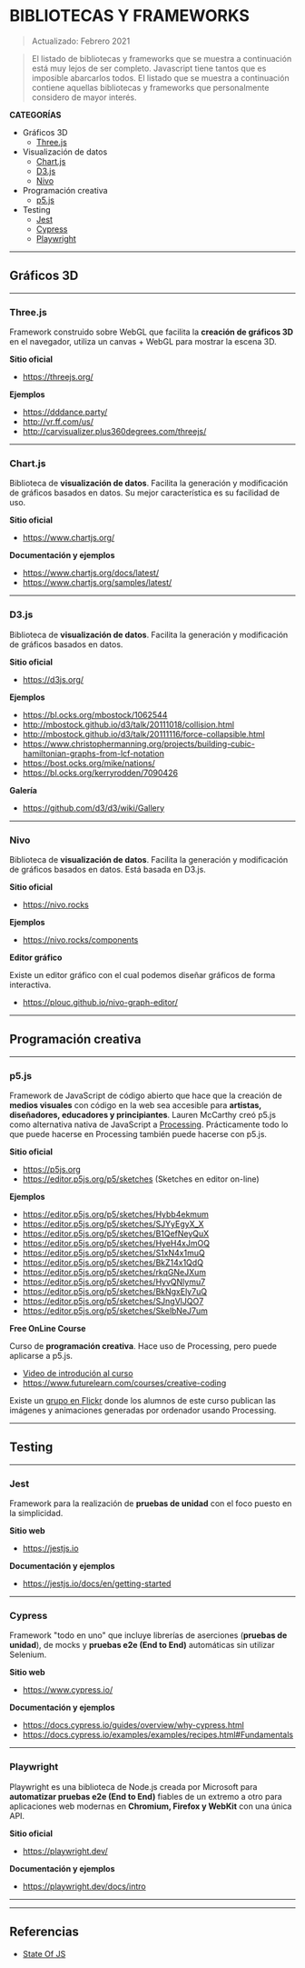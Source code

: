 # BIBLIOTECAS Y FRAMEWORKS

> Actualizado: Febrero 2021

> El listado de bibliotecas y frameworks que se muestra a continuación está muy lejos de  ser completo.
> Javascript tiene tantos que es imposible abarcarlos todos.
> El listado que se muestra a continuación contiene aquellas bibliotecas y frameworks que personalmente considero de mayor interés.

**CATEGORÍAS**

- Gráficos 3D
  - [Three.js](https://github.com/jamj2000/Javascript/blob/master/08.BIBLIOTECAS.md#threejs)
- Visualización de datos
  - [Chart.js](https://github.com/jamj2000/Javascript/blob/master/08.BIBLIOTECAS.md#chartjs)
  - [D3.js](https://github.com/jamj2000/Javascript/blob/master/08.BIBLIOTECAS.md#d3js)
  - [Nivo](https://github.com/jamj2000/Javascript/blob/master/08.BIBLIOTECAS.md#nivo)
- Programación creativa
  - [p5.js](https://github.com/jamj2000/Javascript/blob/master/08.BIBLIOTECAS.md#p5js)
- Testing
  - [Jest](https://github.com/jamj2000/Javascript/blob/master/08.BIBLIOTECAS.md#jest)
  - [Cypress](https://github.com/jamj2000/Javascript/blob/master/08.BIBLIOTECAS.md#cypress)
  - [Playwright](https://github.com/jamj2000/Javascript/blob/master/08.BIBLIOTECAS.md#playwright)

<hr>

## Gráficos 3D

<hr>

### Three.js

Framework construido sobre WebGL que facilita la **creación de gráficos 3D** en el navegador, utiliza un canvas + WebGL para mostrar la escena 3D.

**Sitio oficial**

- https://threejs.org/

**Ejemplos**

- https://dddance.party/
- http://vr.ff.com/us/
- http://carvisualizer.plus360degrees.com/threejs/

<hr>

### Chart.js

Biblioteca de **visualización de datos**. Facilita la generación y modificación de gráficos basados en datos. Su mejor característica es su facilidad de uso.

**Sitio oficial**

- https://www.chartjs.org/

**Documentación y ejemplos**

- https://www.chartjs.org/docs/latest/
- https://www.chartjs.org/samples/latest/


<hr>

### D3.js

Biblioteca de **visualización de datos**. Facilita la generación y modificación de gráficos basados en datos. 

**Sitio oficial**

- https://d3js.org/

**Ejemplos**

- https://bl.ocks.org/mbostock/1062544
- http://mbostock.github.io/d3/talk/20111018/collision.html
- http://mbostock.github.io/d3/talk/20111116/force-collapsible.html
- https://www.christophermanning.org/projects/building-cubic-hamiltonian-graphs-from-lcf-notation
- https://bost.ocks.org/mike/nations/
- https://bl.ocks.org/kerryrodden/7090426

**Galería**

- https://github.com/d3/d3/wiki/Gallery

<hr>

### Nivo

Biblioteca de **visualización de datos**. Facilita la generación y modificación de gráficos basados en datos. Está basada en D3.js.


**Sitio oficial**

- https://nivo.rocks

**Ejemplos**

- https://nivo.rocks/components

**Editor gráfico**

Existe un editor gráfico con el cual podemos diseñar gráficos de forma interactiva.

- https://plouc.github.io/nivo-graph-editor/

<hr>

## Programación creativa

<hr>

### p5.js

Framework de JavaScript de código abierto que hace que la creación de **medios visuales** con código en la web sea accesible para **artistas, diseñadores, educadores y principiantes**. Lauren McCarthy creó p5.js como alternativa nativa de JavaScript a [Processing](https://processing.org/). Prácticamente todo lo que puede hacerse en Processing también puede hacerse con p5.js.

**Sitio oficial**

- https://p5js.org
- https://editor.p5js.org/p5/sketches  (Sketches en editor on-line)

**Ejemplos**

- https://editor.p5js.org/p5/sketches/Hybb4ekmum
- https://editor.p5js.org/p5/sketches/SJYyEgyX_X
- https://editor.p5js.org/p5/sketches/B1QefNeyQuX
- https://editor.p5js.org/p5/sketches/HyeH4xJmOQ 
- https://editor.p5js.org/p5/sketches/S1xN4x1muQ
- https://editor.p5js.org/p5/sketches/BkZ14x1QdQ
- https://editor.p5js.org/p5/sketches/rkqGNeJXum
- https://editor.p5js.org/p5/sketches/HyvQNlymu7
- https://editor.p5js.org/p5/sketches/BkNgxEly7uQ
- https://editor.p5js.org/p5/sketches/SJngVlJQO7
- https://editor.p5js.org/p5/sketches/SkelbNeJ7um

**Free OnLine Course**

Curso de **programación creativa**. Hace uso de Processing, pero puede aplicarse a p5.js.

- [Video de introdución al curso](https://view.vzaar.com/1569932/video/hd)
- https://www.futurelearn.com/courses/creative-coding 

Existe un [grupo en Flickr](https://www.flickr.com/groups/2615752@N24/pool/) donde los alumnos de este curso publican las imágenes y animaciones generadas por ordenador usando Processing.


<hr>

## Testing

<hr>

### Jest

Framework para la realización de **pruebas de unidad** con el foco puesto en la simplicidad.

**Sitio web**

- https://jestjs.io

**Documentación y ejemplos**

- https://jestjs.io/docs/en/getting-started

<hr>

### Cypress

Framework "todo en uno" que incluye librerías de aserciones (**pruebas de unidad**), de mocks y **pruebas e2e (End to End)** automáticas sin utilizar Selenium.

**Sitio web**

- https://www.cypress.io/

**Documentación y ejemplos**

- https://docs.cypress.io/guides/overview/why-cypress.html
- https://docs.cypress.io/examples/examples/recipes.html#Fundamentals


<hr>

### Playwright

Playwright es una biblioteca de Node.js creada por Microsoft para **automatizar pruebas e2e  (End to End)** fiables de un extremo a otro para aplicaciones web modernas en **Chromium, Firefox y WebKit** con una única API. 

**Sitio oficial**

- https://playwright.dev/


**Documentación y ejemplos**

- https://playwright.dev/docs/intro

<hr>
<hr>

## Referencias

- [State Of JS](https://stateofjs.com/)
